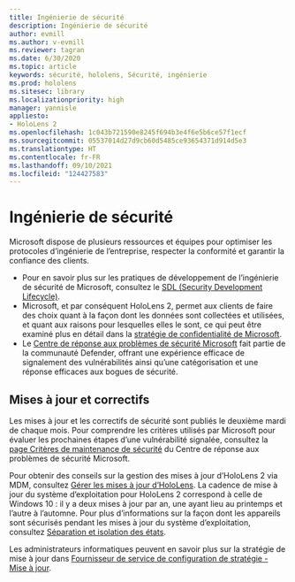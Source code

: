 ```yaml
---
title: Ingénierie de sécurité
description: Ingénierie de sécurité
author: evmill
ms.author: v-evmill
ms.reviewer: tagran
ms.date: 6/30/2020
ms.topic: article
keywords: sécurité, hololens, Sécurité, ingénierie
ms.prod: hololens
ms.sitesec: library
ms.localizationpriority: high
manager: yannisle
appliesto:
- HoloLens 2
ms.openlocfilehash: 1c043b721590e8245f694b3e4f6e5b6ce57f1ecf
ms.sourcegitcommit: 05537014d27d9cb60d5485ce93654371d914d5e3
ms.translationtype: HT
ms.contentlocale: fr-FR
ms.lasthandoff: 09/10/2021
ms.locfileid: "124427583"
---
```

# <a name="security-engineering"></a>Ingénierie de sécurité

Microsoft dispose de plusieurs ressources et équipes pour optimiser les protocoles d’ingénierie de l’entreprise, respecter la conformité et garantir la confiance des clients. 

  * Pour en savoir plus sur les pratiques de développement de l’ingénierie de sécurité de Microsoft, consultez le [SDL (Security Development Lifecycle)](https://www.microsoft.com/securityengineering/sdl).
  * Microsoft, et par conséquent HoloLens 2, permet aux clients de faire des choix quant à la façon dont les données sont collectées et utilisées, et quant aux raisons pour lesquelles elles le sont, ce qui peut être examiné plus en détail dans la [stratégie de confidentialité de Microsoft](https://privacy.microsoft.com/). 
  * Le [Centre de réponse aux problèmes de sécurité Microsoft](https://www.microsoft.com/msrc) fait partie de la communauté Defender, offrant une expérience efficace de signalement des vulnérabilités ainsi qu’une catégorisation et une réponse efficaces aux bogues de sécurité. 

## <a name="updates-and-patches"></a>Mises à jour et correctifs

Les mises à jour et les correctifs de sécurité sont publiés le deuxième mardi de chaque mois. Pour comprendre les critères utilisés par Microsoft pour évaluer les prochaines étapes d’une vulnérabilité signalée, consultez la [page Critères de maintenance de sécurité](https://www.microsoft.com/msrc/windows-security-servicing-criteria) du Centre de réponse aux problèmes de sécurité Microsoft. 

Pour obtenir des conseils sur la gestion des mises à jour d’HoloLens 2 via MDM, consultez [Gérer les mises à jour d’HoloLens](hololens-updates.md). La cadence de mise à jour du système d’exploitation pour HoloLens 2 correspond à celle de Windows 10 : il y a deux mises à jour par an, une ayant lieu au printemps et l’autre à l’automne. Pour plus d’informations sur la façon dont les appareils sont sécurisés pendant les mises à jour du système d’exploitation, consultez [Séparation et isolation des états](security-state-separation-isolation.md). 

Les administrateurs informatiques peuvent en savoir plus sur la stratégie de mise à jour dans [Fournisseur de service de configuration de stratégie - Mise à jour](/windows/client-management/mdm/policy-csp-update). 
